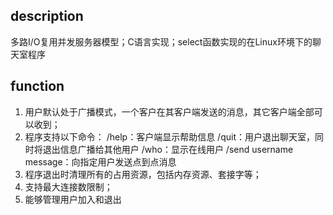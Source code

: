 ## description

  多路I/O复用并发服务器模型；C语言实现；select函数实现的在Linux环境下的聊天室程序

## function

1. 用户默认处于广播模式，一个客户在其客户端发送的消息，其它客户端全部可以收到；
2. 程序支持以下命令：
   /help：客户端显示帮助信息
   /quit：用户退出聊天室，同时将退出信息广播给其他用户
   /who：显示在线用户
   /send username message：向指定用户发送点到点消息
3. 程序退出时清理所有的占用资源，包括内存资源、套接字等；
4. 支持最大连接数限制；
5. 能够管理用户加入和退出
